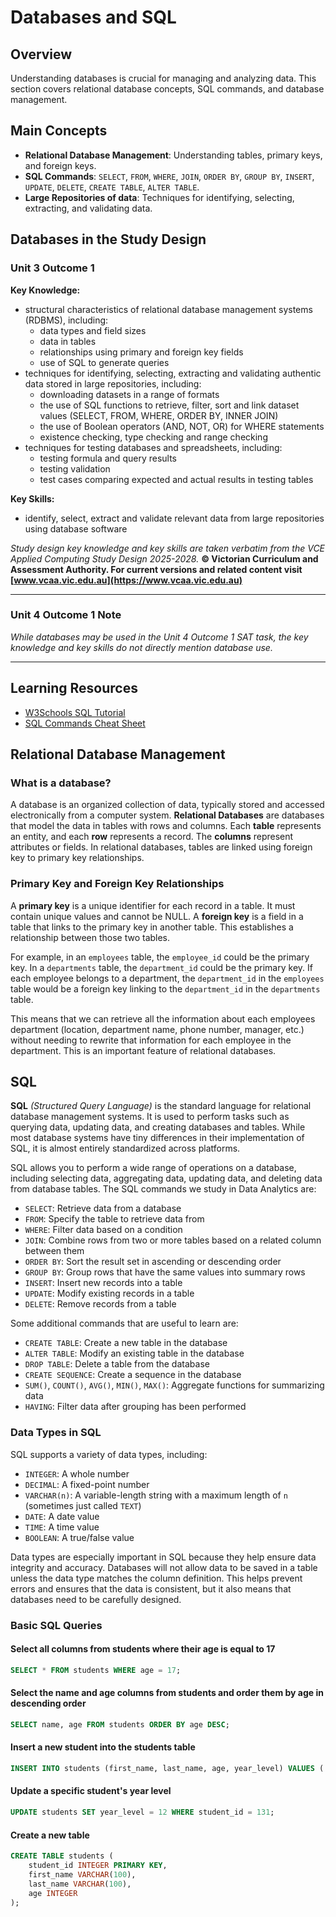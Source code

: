 # Databases and SQL

## Overview

Understanding databases is crucial for managing and analyzing data. This section covers relational database concepts, SQL commands, and database management.

## Main Concepts

- **Relational Database Management**: Understanding tables, primary keys, and foreign keys.
- **SQL Commands**: `SELECT`, `FROM`, `WHERE`, `JOIN`, `ORDER BY`, `GROUP BY`, `INSERT`, `UPDATE`, `DELETE`, `CREATE TABLE`, `ALTER TABLE`.
- **Large Repositories of data**: Techniques for identifying, selecting, extracting, and validating data.

## Databases in the Study Design

### Unit 3 Outcome 1

**Key Knowledge:**

- structural characteristics of relational database management systems (RDBMS), including:
  - data types and field sizes
  - data in tables
  - relationships using primary and foreign key fields
  - use of SQL to generate queries
- techniques for identifying, selecting, extracting and validating authentic data stored in large repositories, including:
  - downloading datasets in a range of formats
  - the use of SQL functions to retrieve, filter, sort and link dataset values (SELECT, FROM, WHERE, ORDER BY, INNER JOIN)
  - the use of Boolean operators (AND, NOT, OR) for WHERE statements
  - existence checking, type checking and range checking
- techniques for testing databases and spreadsheets, including:
  - testing formula and query results
  - testing validation
  - test cases comparing expected and actual results in testing tables

**Key Skills:**

- identify, select, extract and validate relevant data from large repositories using database software

*Study design key knowledge and key skills are taken verbatim from the VCE Applied Computing Study Design 2025-2028.*
**© Victorian Curriculum and Assessment Authority. For current versions and related content visit [www.vcaa.vic.edu.au](https://www.vcaa.vic.edu.au)**

---

### Unit 4 Outcome 1 Note

*While databases may be used in the Unit 4 Outcome 1 SAT task, the key knowledge and key skills do not directly mention database use.*

---

## Learning Resources

- [W3Schools SQL Tutorial](https://www.w3schools.com/sql/)
- [SQL Commands Cheat Sheet](https://www.sqltutorial.org/sql-cheat-sheet/)

## Relational Database Management

### What is a database?

A database is an organized collection of data, typically stored and accessed electronically from a computer system. **Relational Databases** are databases that model the data in tables with rows and columns. Each **table** represents an entity, and each **row** represents a record. The **columns** represent attributes or fields. In relational databases, tables are linked using foreign key to primary key relationships.

### Primary Key and Foreign Key Relationships

A **primary key** is a unique identifier for each record in a table. It must contain unique values and cannot be NULL. A **foreign key** is a field in a table that links to the primary key in another table. This establishes a relationship between those two tables.

For example, in an `employees` table, the `employee_id` could be the primary key. In a `departments` table, the `department_id` could be the primary key. If each employee belongs to a department, the `department_id` in the `employees` table would be a foreign key linking to the `department_id` in the `departments` table.

This means that we can retrieve all the information about each employees department (location, department name, phone number, manager, etc.) without needing to rewrite that information for each employee in the department. This is an important feature of relational databases.

## SQL

**SQL** *(Structured Query Language)* is the standard language for relational database management systems. It is used to perform tasks such as querying data, updating data, and creating databases and tables. While most database systems have tiny differences in their implementation of SQL, it is almost entirely standardized across platforms.

SQL allows you to perform a wide range of operations on a database, including selecting data, aggregating data, updating data, and deleting data from database tables. The SQL commands we study in Data Analytics are:

- `SELECT`: Retrieve data from a database
- `FROM`: Specify the table to retrieve data from
- `WHERE`: Filter data based on a condition
- `JOIN`: Combine rows from two or more tables based on a related column between them
- `ORDER BY`: Sort the result set in ascending or descending order
- `GROUP BY`: Group rows that have the same values into summary rows
- `INSERT`: Insert new records into a table
- `UPDATE`: Modify existing records in a table
- `DELETE`: Remove records from a table

Some additional commands that are useful to learn are:

- `CREATE TABLE`: Create a new table in the database
- `ALTER TABLE`: Modify an existing table in the database
- `DROP TABLE`: Delete a table from the database
- `CREATE SEQUENCE`: Create a sequence in the database
- `SUM()`, `COUNT()`, `AVG()`, `MIN()`, `MAX()`: Aggregate functions for summarizing data
- `HAVING`: Filter data after grouping has been performed

### Data Types in SQL

SQL supports a variety of data types, including:

- `INTEGER`: A whole number
- `DECIMAL`: A fixed-point number
- `VARCHAR(n)`: A variable-length string with a maximum length of `n` (sometimes just called `TEXT`)
- `DATE`: A date value
- `TIME`: A time value
- `BOOLEAN`: A true/false value

Data types are especially important in SQL because they help ensure data integrity and accuracy. Databases will not allow data to be saved in a table unless the data type matches the column definition. This helps prevent errors and ensures that the data is consistent, but it also means that databases need to be carefully designed.

### Basic SQL Queries

#### Select all columns from students where their age is equal to 17

```sql
SELECT * FROM students WHERE age = 17;
```

#### Select the name and age columns from students and order them by age in descending order

```sql
SELECT name, age FROM students ORDER BY age DESC;
```

#### Insert a new student into the students table

```sql
INSERT INTO students (first_name, last_name, age, year_level) VALUES ('John', 'Doe', 17, 11);
```

#### Update a specific student's year level

```sql
UPDATE students SET year_level = 12 WHERE student_id = 131;
```

#### Create a new table
```sql
CREATE TABLE students (
    student_id INTEGER PRIMARY KEY,
    first_name VARCHAR(100),
    last_name VARCHAR(100),
    age INTEGER
);
```
